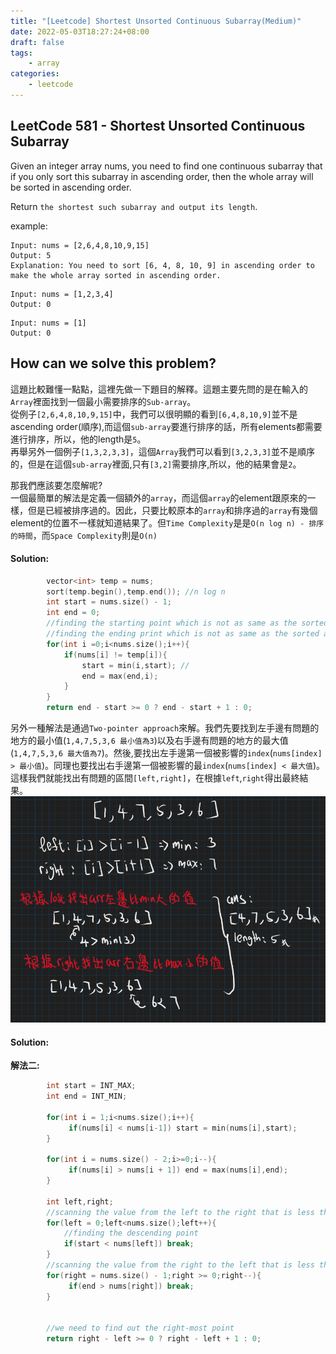 ```yaml
---
title: "[Leetcode] Shortest Unsorted Continuous Subarray(Medium)"
date: 2022-05-03T18:27:24+08:00
draft: false
tags:
    - array
categories:
    - leetcode
---
```


## LeetCode 581 - Shortest Unsorted Continuous Subarray
Given an integer array nums, you need to find one continuous subarray that if you only sort this subarray in ascending order, then the whole array will be sorted in ascending order.

Return `the shortest such subarray and output its length`.  

example:  
```
Input: nums = [2,6,4,8,10,9,15]
Output: 5
Explanation: You need to sort [6, 4, 8, 10, 9] in ascending order to make the whole array sorted in ascending order.
```
```
Input: nums = [1,2,3,4]
Output: 0
```
```
Input: nums = [1]
Output: 0
```

## How can we solve this problem?
這題比較難懂一點點，這裡先做一下題目的解釋。這題主要先問的是在輸入的`Array`裡面找到一個最小需要排序的`Sub-array`。  
從例子`[2,6,4,8,10,9,15]`中，我們可以很明顯的看到`[6,4,8,10,9]`並不是ascending order(順序),而這個`sub-array`要進行排序的話，所有elements都需要進行排序，所以，他的length是`5`。  
再舉另外一個例子`[1,3,2,3,3]`，這個`Array`我們可以看到`[3,2,3,3]`並不是順序的，但是在這個`sub-array`裡面,只有`[3,2]`需要排序,所以，他的結果會是`2`。 

那我們應該要怎麼解呢?     
一個最簡單的解法是定義一個額外的`array`，而這個`array`的element跟原來的一樣，但是已經被排序過的。因此，只要比較原本的`array`和排序過的`array`有幾個element的位置不一樣就知道結果了。但`Time Complexity`是是`O(n log n) - 排序的時間`，而`Space Complexity`則是`O(n)` 

#### Solution:
```c++
        vector<int> temp = nums;
        sort(temp.begin(),temp.end()); //n log n
        int start = nums.size() - 1;
        int end = 0;
        //finding the starting point which is not as same as the sorted array
        //finding the ending print which is not as same as the sorted array
        for(int i =0;i<nums.size();i++){
            if(nums[i] != temp[i]){
                start = min(i,start); //
                end = max(end,i);
            }
        }
        return end - start >= 0 ? end - start + 1 : 0;
```

另外一種解法是通過`Two-pointer approach`來解。我們先要找到左手邊有問題的地方的最小值(`1,4,7,5,3,6 最小值為3`)以及右手邊有問題的地方的最大值(`1,4,7,5,3,6 最大值為7`)。然後,要找出左手邊第一個被影響的`index`(`nums[index] > 最小值`)。同理也要找出右手邊第一個被影響的最`index`(`nums[index] < 最大值`)。這樣我們就能找出有問題的區間`[left,right]`，在根據`left`,`right`得出最終結果。
![581-helper](/images/leetcodesHelper/581-helper.png)

#### Solution:
**解法二:**
```c++
        int start = INT_MAX;
        int end = INT_MIN;
        
        for(int i = 1;i<nums.size();i++){
             if(nums[i] < nums[i-1]) start = min(nums[i],start); 
        }
        
        for(int i = nums.size() - 2;i>=0;i--){
             if(nums[i] > nums[i + 1]) end = max(nums[i],end); 
        }
        
        int left,right;
        //scanning the value from the left to the right that is less than maximum value
        for(left = 0;left<nums.size();left++){
            //finding the descending point
            if(start < nums[left]) break;
        }
        //scanning the value from the right to the left that is less than minimum value
        for(right = nums.size() - 1;right >= 0;right--){
             if(end > nums[right]) break;
        }
        
        
        //we need to find out the right-most point
        return right - left >= 0 ? right - left + 1 : 0;
```


